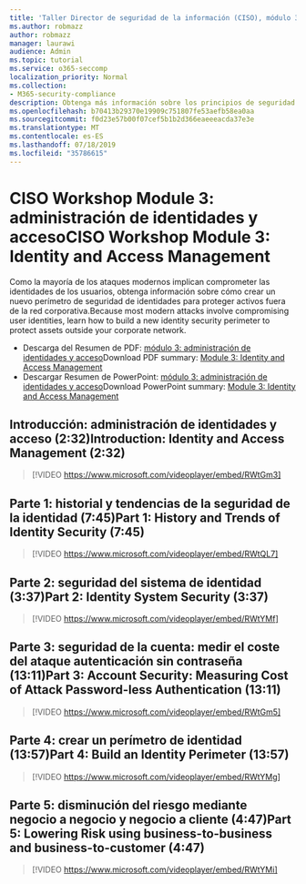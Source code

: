 ```yaml
---
title: 'Taller Director de seguridad de la información (CISO), módulo 3: identidad y administración de acceso'
ms.author: robmazz
author: robmazz
manager: laurawi
audience: Admin
ms.topic: tutorial
ms.service: o365-seccomp
localization_priority: Normal
ms.collection:
- M365-security-compliance
description: Obtenga más información sobre los principios de seguridad y las recomendaciones para modernizar la seguridad de su organización.
ms.openlocfilehash: b70413b29370e19909c751807fe53aefb58ea0aa
ms.sourcegitcommit: f0d23e57b00f07cef5b1b2d366eaeeeacda37e3e
ms.translationtype: MT
ms.contentlocale: es-ES
ms.lasthandoff: 07/18/2019
ms.locfileid: "35786615"
---
```

# <a name="ciso-workshop-module-3-identity-and-access-management"></a><span data-ttu-id="33ba1-103">CISO Workshop Module 3: administración de identidades y acceso</span><span class="sxs-lookup"><span data-stu-id="33ba1-103">CISO Workshop Module 3: Identity and Access Management</span></span> 

<span data-ttu-id="33ba1-104">Como la mayoría de los ataques modernos implican comprometer las identidades de los usuarios, obtenga información sobre cómo crear un nuevo perímetro de seguridad de identidades para proteger activos fuera de la red corporativa.</span><span class="sxs-lookup"><span data-stu-id="33ba1-104">Because most modern attacks involve compromising user identities, learn how to build a new identity security perimeter to protect assets outside your corporate network.</span></span>

- <span data-ttu-id="33ba1-105">Descarga del Resumen de PDF: [módulo 3: administración de identidades y acceso](media/ciso-workshop-3-identity-protection.pdf)</span><span class="sxs-lookup"><span data-stu-id="33ba1-105">Download PDF summary: [Module 3: Identity and Access Management](media/ciso-workshop-3-identity-protection.pdf)</span></span>
- <span data-ttu-id="33ba1-106">Descargar Resumen de PowerPoint: [módulo 3: administración de identidades y acceso](https://docs.microsoft.com/office365/securitycompliance/media/ciso-workshop-3-identity-protection.pptx)</span><span class="sxs-lookup"><span data-stu-id="33ba1-106">Download PowerPoint summary: [Module 3: Identity and Access Management](https://docs.microsoft.com/office365/securitycompliance/media/ciso-workshop-3-identity-protection.pptx)</span></span>

## <a name="introduction-identity-and-access-management-232"></a><span data-ttu-id="33ba1-107">Introducción: administración de identidades y acceso (2:32)</span><span class="sxs-lookup"><span data-stu-id="33ba1-107">Introduction: Identity and Access Management (2:32)</span></span>

> [!VIDEO https://www.microsoft.com/videoplayer/embed/RWtGm3]

## <a name="part-1-history-and-trends-of-identity-security-745"></a><span data-ttu-id="33ba1-108">Parte 1: historial y tendencias de la seguridad de la identidad (7:45)</span><span class="sxs-lookup"><span data-stu-id="33ba1-108">Part 1: History and Trends of Identity Security (7:45)</span></span>

> [!VIDEO https://www.microsoft.com/videoplayer/embed/RWtQL7]

## <a name="part-2-identity-system-security-337"></a><span data-ttu-id="33ba1-109">Parte 2: seguridad del sistema de identidad (3:37)</span><span class="sxs-lookup"><span data-stu-id="33ba1-109">Part 2: Identity System Security (3:37)</span></span>

> [!VIDEO https://www.microsoft.com/videoplayer/embed/RWtYMf]

## <a name="part-3-account-security-measuring-cost-of-attack-password-less-authentication-1311"></a><span data-ttu-id="33ba1-110">Parte 3: seguridad de la cuenta: medir el coste del ataque autenticación sin contraseña (13:11)</span><span class="sxs-lookup"><span data-stu-id="33ba1-110">Part 3: Account Security: Measuring Cost of Attack Password-less Authentication (13:11)</span></span>

> [!VIDEO https://www.microsoft.com/videoplayer/embed/RWtGm5]

## <a name="part-4-build-an-identity-perimeter-1357"></a><span data-ttu-id="33ba1-111">Parte 4: crear un perímetro de identidad (13:57)</span><span class="sxs-lookup"><span data-stu-id="33ba1-111">Part 4: Build an Identity Perimeter (13:57)</span></span>

> [!VIDEO https://www.microsoft.com/videoplayer/embed/RWtYMg]

## <a name="part-5-lowering-risk-using-business-to-business-and-business-to-customer-447"></a><span data-ttu-id="33ba1-112">Parte 5: disminución del riesgo mediante negocio a negocio y negocio a cliente (4:47)</span><span class="sxs-lookup"><span data-stu-id="33ba1-112">Part 5: Lowering Risk using business-to-business and business-to-customer (4:47)</span></span>

> [!VIDEO https://www.microsoft.com/videoplayer/embed/RWtYMi]